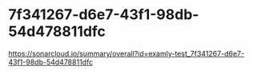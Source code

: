 # 7f341267-d6e7-43f1-98db-54d478811dfc
https://sonarcloud.io/summary/overall?id=examly-test_7f341267-d6e7-43f1-98db-54d478811dfc
